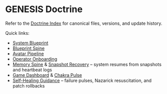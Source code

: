 # GENESIS Doctrine

Refer to the [Doctrine Index](../docs/doctrine_index.md) for canonical files, versions, and update history.

Quick links:

- [System Blueprint](../docs/system_blueprint.md#chakra-cycle-engine)
- [Blueprint Spine](../docs/blueprint_spine.md#heartbeat-propagation-and-self-healing)
- [Avatar Pipeline](../docs/avatar_pipeline.md#heartbeat-and-session-management)
- [Operator Onboarding](../docs/operator_onboarding.md#multi-agent-streams)
- [Memory Spine](../docs/system_blueprint.md#memory-spine) & [Snapshot Recovery](../docs/recovery_playbook.md#snapshot-recovery) – system resumes from snapshots and heartbeat logs
- [Game Dashboard](../docs/ui/game_dashboard.md) & [Chakra Pulse](../docs/ui/chakra_pulse.md)
- [Self-Healing Guidance](../docs/recovery_playbook.md#failure-pulses) – failure pulses, Nazarick resuscitation, and patch rollbacks

